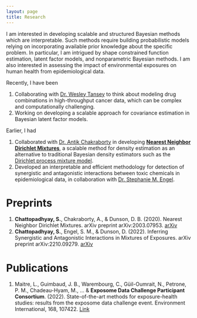 ```yaml
---
layout: page
title: Research
---
```


I am interested in developing scalable and structured Bayesian methods which are interpretable. Such methods require building probabilistic models relying on incorporating available prior knowledge about the specific problem. In particular, I am intrigued by shape constrained function estimation, latent factor models, and nonparametric Bayesian methods. I am also interested in assessing the impact of environmental exposures on human health from epidemiological data. 

Recently, I have been 

1. Collaborating with [Dr. Wesley Tansey](http://wesleytansey.com/) to think about modeling drug combinations in high-throughput cancer data, which can be complex and computationally challenging. 
2. Working on developing a scalable approach for covariance estimation in Bayesian latent factor models.

Earlier, I had 

1. Collaborated with [Dr. Antik Chakraborty](https://antik015.github.io/) in developing [**Nearest Neighbor Dirichlet Mixtures**](https://arxiv.org/abs/2003.07953), a scalable method for density estimation as an alternative to traditional Bayesian density estimators such as the [Dirichlet process mixture model](https://www.gatsby.ucl.ac.uk/~ywteh/research/npbayes/dp.pdf). 
2. Developed an interpretable and efficient methodology for detection of synergistic and antagonistic interactions between toxic chemicals in epidemiological data, in collaboration with [Dr. Stephanie M. Engel](https://sph.unc.edu/adv_profile/stephanie-m-engel-phd/).

# Preprints

1. **Chattopadhyay, S.**, Chakraborty, A., & Dunson, D. B. (2020). Nearest Neighbor Dirichlet Mixtures. arXiv preprint arXiv:2003.07953. [arXiv](https://arxiv.org/abs/2003.07953)
2. **Chattopadhyay, S.**, Engel, S. M., & Dunson, D. (2022). Inferring Synergistic and Antagonistic Interactions in Mixtures of Exposures. arXiv preprint arXiv:2210.09279. [arXiv](https://arxiv.org/abs/2210.09279)

# Publications

1. Maitre, L., Guimbaud, J. B., Warembourg, C., Güil-Oumrait, N., Petrone, P. M., Chadeau-Hyam, M., ... & **Exposome Data Challenge Participant Consortium**. (2022). State-of-the-art methods for exposure-health studies: results from the exposome data challenge event. Environment International, 168, 107422. [Link](https://www.sciencedirect.com/science/article/pii/S016041202200349X)


